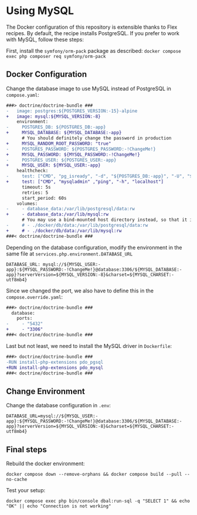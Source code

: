 # Using MySQL

The Docker configuration of this repository is extensible thanks to Flex recipes. By default, the recipe installs PostgreSQL.
If you prefer to work with MySQL, follow these steps:

First, install the `symfony/orm-pack` package as described: `docker compose exec php composer req symfony/orm-pack`

## Docker Configuration
Change the database image to use MySQL instead of PostgreSQL in `compose.yaml`:

```diff
###> doctrine/doctrine-bundle ###
-   image: postgres:${POSTGRES_VERSION:-15}-alpine
+   image: mysql:${MYSQL_VERSION:-8}
    environment:
-     POSTGRES_DB: ${POSTGRES_DB:-app}
+     MYSQL_DATABASE: ${MYSQL_DATABASE:-app}
      # You should definitely change the password in production
+     MYSQL_RANDOM_ROOT_PASSWORD: "true"
-     POSTGRES_PASSWORD: ${POSTGRES_PASSWORD:-!ChangeMe!}
+     MYSQL_PASSWORD: ${MYSQL_PASSWORD:-!ChangeMe!}
-     POSTGRES_USER: ${POSTGRES_USER:-app}
+     MYSQL_USER: ${MYSQL_USER:-app}
    healthcheck:
-     test: ["CMD", "pg_isready", "-d", "${POSTGRES_DB:-app}", "-U", "${POSTGRES_USER:-app}"]
+     test: ["CMD", "mysqladmin" ,"ping", "-h", "localhost"]
      timeout: 5s
      retries: 5
      start_period: 60s
    volumes:
-     - database_data:/var/lib/postgresql/data:rw
+     - database_data:/var/lib/mysql:rw
      # You may use a bind-mounted host directory instead, so that it is harder to accidentally remove the volume and lose all your data!
-     # - ./docker/db/data:/var/lib/postgresql/data:rw
+     # - ./docker/db/data:/var/lib/mysql:rw
###< doctrine/doctrine-bundle ###
```

Depending on the database configuration, modify the environment in the same file at `services.php.environment.DATABASE_URL`
```
DATABASE_URL: mysql://${MYSQL_USER:-app}:${MYSQL_PASSWORD:-!ChangeMe!}@database:3306/${MYSQL_DATABASE:-app}?serverVersion=${MYSQL_VERSION:-8}&charset=${MYSQL_CHARSET:-utf8mb4}
```

Since we changed the port, we also have to define this in the `compose.override.yaml`:
```diff
###> doctrine/doctrine-bundle ###
  database:
    ports:
-     - "5432"
+     - "3306"
###< doctrine/doctrine-bundle ###
```

Last but not least, we need to install the MySQL driver in `Dockerfile`:
```diff
###> doctrine/doctrine-bundle ###
-RUN install-php-extensions pdo_pgsql
+RUN install-php-extensions pdo_mysql
###< doctrine/doctrine-bundle ###
```

## Change Environment
Change the database configuration in `.env`:

```dotenv 
DATABASE_URL=mysql://${MYSQL_USER:-app}:${MYSQL_PASSWORD:-!ChangeMe!}@database:3306/${MYSQL_DATABASE:-app}?serverVersion=${MYSQL_VERSION:-8}&charset=${MYSQL_CHARSET:-utf8mb4}
```

## Final steps
Rebuild the docker environment:
```shell
docker compose down --remove-orphans && docker compose build --pull --no-cache
```

Test your setup:
```shell
docker compose exec php bin/console dbal:run-sql -q "SELECT 1" && echo "OK" || echo "Connection is not working"
```
